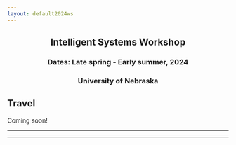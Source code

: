 ```yaml
---
layout: default2024ws
---
```


<h2 align="center">Intelligent Systems Workshop</h2>
<h3 align="center">Dates: Late spring - Early summer, 2024</h3>
<h3 align="center">University of Nebraska</h3>

## Travel

Coming soon!
<!--### Traveling to Boulder:
**From ?? Airport (recommended):** about ??-?? min drive from ??:
[]() (use to check North/South Security status, among other things; TSA Pre is usually located at one end or the other to speed things up - check before you go!)
* Uber/Lyft/Taxi: ~$??-?? from ?? to ??
* ?? Bus Line to ?? Bus Station: ~$??, leaves every hour both ways, tickets and passes can be purchased at station/DIA or online: []() 
* ?? Shuttle (must reserve in advance; can schedule door to door pickup/dropoff from ?? to ?? and vice versa): ~$?? one way: []()
* Rental car options also available at ??: ??: [??](??)

**Notes for those traveling on own by car:** there are ?? routes to get to ?? from ??: two involve a toll road (??); the other route (??) bypasses the toll route and is free, but takes ??-?? mins longer typically and tends to get more heavy traffic - the non-toll route can get delayed during weekday rush hour, so plan accordingly!

**From ??:** about 2 hour drive from ??: take ?? to ??

## Hotels
There are multiple hotels within ?? miles of ?? Campus. Some examples include:
* ?? on ??: [??](??)
* ?? on ??: [??](??)
* ?? on ??: [??](??)

Downtown ?? hotels (fancier but pricier, next to downtown ??):
* ??: [??](??)
* ??: [??](??)
-->

* * *
* * *

<!-- --end-of-page-- -->
